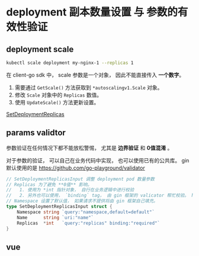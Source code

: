 # deployment 副本数量设置 与 参数的有效性验证

## deployment scale

```bash
kubectl scale deployment my-nginx-1 --replicas 1
```

在 client-go sdk 中， scale 参数是一个对象， 因此不能直接传入 **一个数字**。

1. 需要通过 `GetScale()` 方法获取到 `*autoscalingv1.Scale` 对象。
2. 修改 `Scale` 对象中的 `Replicas` 数值。
3. 使用 `UpdateScale()` 方法更新设置。

[SetDeploymentReplicas](/internal/k8sdao/deployment.go#L25)

## params validtor

参数验证在任何情况下都不能放松警惕， 尤其是 **边界验证** 和 **0值混淆** 。

对于参数的验证， 可以自己在业务代码中实现， 也可以使用已有的公共库。 gin 默认使用的是 https://github.com/go-playground/validator


```go
// SetDeploymentReplicasInput 调整 deployment pod 数量参数
// Replicas 为了避免 **0值** 影响。
//   1. 使用为 *int 指针对象， 自行在业务逻辑中进行校验
//   2. 另外也可以使用， `binding` tag， 由 gin 框架的 valicator 帮忙校验。 https://github.com/go-playground/validator
// Namespace 设置了默认值， 如果请求不提供将由 gin 框架自己填充。
type SetDeploymentReplicasInput struct {
	Namespace string `query:"namespace,default=default"`
	Name      string `uri:"name"`
	Replicas  *int   `query:"replicas" binding:"required"`
}
```

## vue 